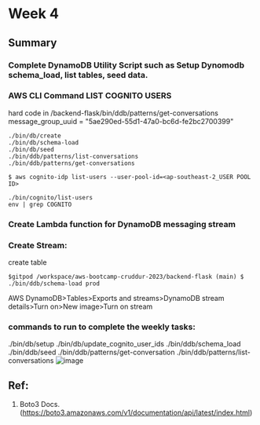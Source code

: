 # Week 4
## Summary
### Complete DynamoDB Utility Script such as Setup Dynomodb schema_load, list tables, seed data.
### AWS CLI Command LIST COGNITO USERS 
hard code in /backend-flask/bin/ddb/patterns/get-conversations
message_group_uuid = "5ae290ed-55d1-47a0-bc6d-fe2bc2700399"
```
./bin/db/create
./bin/db/schema-load
./bin/db/seed
./bin/ddb/patterns/list-conversations
./bin/ddb/patterns/get-conversations
```

```
$ aws cognito-idp list-users --user-pool-id=<ap-southeast-2_USER POOL ID>
```

```
./bin/cognito/list-users
env | grep COGNITO
```
### Create Lambda function for DynamoDB messaging stream
### Create Stream:
create table
```
$gitpod /workspace/aws-bootcamp-cruddur-2023/backend-flask (main) $ ./bin/ddb/schema-load prod
```
AWS DynamoDB>Tables>Exports and streams>DynamoDB stream details>Turn on>New image>Turn on stream

### commands to run to complete the weekly tasks:
./bin/db/setup
./bin/db/update_cognito_user_ids
./bin/ddb/schema_load
./bin/ddb/seed
./bin/ddb/patterns/get-conversation
./bin/ddb/patterns/list-conversations
![image](https://user-images.githubusercontent.com/116926319/229993582-e2df220b-6335-476a-ad0b-9d315f323787.png)

## Ref:
1. Boto3 Docs.
(https://boto3.amazonaws.com/v1/documentation/api/latest/index.html)
